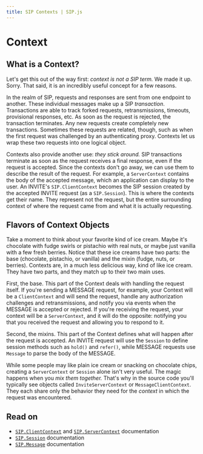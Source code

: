 ```yaml
---
title: SIP Contexts | SIP.js
---
```


# Context

## What is a Context?

Let's get this out of the way first:  *context is not a SIP term.*  We made it up. Sorry. That said, it is an incredibly useful concept for a few reasons.

In the realm of SIP, requests and responses are sent from one endpoint to another. These individual messages make up a SIP *transaction*. Transactions are able to track forked requests, retransmissions, timeouts, provisional responses, etc. As soon as the request is rejected, the transaction terminates. Any new requests create completely new transactions. Sometimes these requests are related, though, such as when the first request was challenged by an authenticating proxy.  Contexts let us wrap these two requests into one logical object.

Contexts also provide another use:  *they stick around.* SIP transactions terminate as soon as the request receives a final response, even if the request is accepted. Since the contexts don't go away, we can use them to describe the result of the request.  For example, a `ServerContext` contains the body of the accepted message, which an application can display to the user. An INVITE's `SIP.ClientContext` becomes the SIP session created by the accepted INVITE request (as a `SIP.Session`). This is where the contexts get their name. They represent not the request, but the entire surrounding context of where the request came from and what it is actually requesting.

## Flavors of Context Objects

Take a moment to think about your favorite kind of ice cream. Maybe it's chocolate with fudge swirls or pistachio with real nuts, or maybe just vanilla with a few fresh berries. Notice that these ice creams have two parts: the base (chocolate, pistachio, or vanilla) and the mixin (fudge, nuts, or berries). Contexts are, in a much less delicious way, kind of like ice cream. They have two parts, and they match up to their two main uses.

First, the base. This part of the Context deals with handling the request itself. If you're sending a MESSAGE request, for example, your Context will be a `ClientContext` and will send the request, handle any authorization challenges and retransmissions, and notify you via events when the MESSAGE is accepted or rejected. If you're receiving the request, your context will be a `ServerContext`, and it will do the opposite:  notifying you that you received the request and allowing you to respond to it.

Second, the mixins. This part of the Context defines what will happen after the request is accepted.  An INVITE request will use the `Session` to define session methods such as `hold()` and `refer()`, while MESSAGE requests use `Message` to parse the body of the MESSAGE.

While some people may like plain ice cream or snacking on chocolate chips, creating a `ServerContext` or `Session` alone isn't very useful. The magic happens when you *mix them together.* That's why in the source code you'll typically see objects called `InviteServerContext` or `MessageClientContext`. They each share only the behavior they need for the *context* in which the request was encountered.

## Read on

* [`SIP.ClientContext`](/api/0.5.0/context/client/) and [`SIP.ServerContext`](/api/0.5.0/context/server/) documentation
* [`SIP.Session`](/api/0.5.0/session) documentation
* [`SIP.Message`](/api/0.5.0/message) documentation

